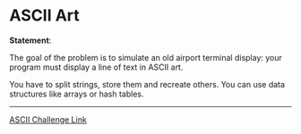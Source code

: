 # ASCII Art

**Statement**:

The goal of the problem is to simulate an old airport terminal display: your program must display a line of text in ASCII art.

You have to split strings, store them and recreate others. You can use data structures like arrays or hash tables.

<hr/>

[ASCII Challenge Link](https://www.codingame.com/training/easy/ascii-art)

